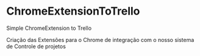 # ChromeExtensionToTrello
Simple ChromeExtension to Trello

Criação das Extensões para o Chrome de integração com o nosso sistema de Controle de projetos
